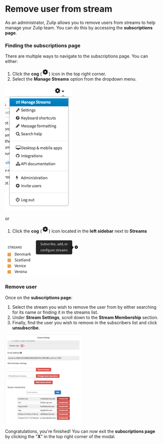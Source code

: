 # Remove user from stream

As an administrator, Zulip allows you to remove users from streams to
help manage your Zulip team. You can do this by accessing the
**subscriptions page**.

### Finding the subscriptions page

There are multiple ways to navigate to the subscriptions page. You can
either:

1. Click the **cog** (![cog](/static/images/help/cog.png)) icon in the top right corner.
2. Select the **Manage Streams** option from the dropdown menu.

![settings](/static/images/help/settings-dropdown-streams.png)

or

1. Click the **cog** (![cog](/static/images/help/cog.png)) icon
   located in the **left sidebar** next to **Streams**

![Streams Cog](/static/images/help/streams-1.png)

### Remove user
Once on the **subscriptions page**:

1. Select the stream you wish to remove the user from by either
   searching for its name or finding it in the streams list.
2. Under **Stream Settings**, scroll down to the **Stream Membership**
   section.
3. Finally, find the user you wish to remove in the subscribers list
   and click **unsubscribe**.

<img src="/static/images/help/stream-settings-unsubscribe.png" alt="Stream Unsubscribe" style="width: 50%;"/>

Congratulations, you're finished! You can now exit the **subscriptions
page** by clicking the "**X**" in the top right corner of the modal.
